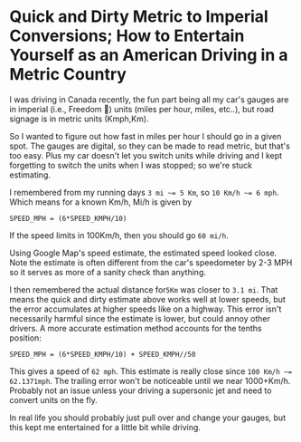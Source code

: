 # Quick and Dirty Metric to Imperial Conversions; How to Entertain Yourself as an American Driving in a Metric Country

I was driving in Canada recently, the fun part being all my car's gauges are in imperial (i.e., Freedom 🦅) units (miles per hour, miles, etc..), but road signage is in metric units (Kmph,Km).

So I wanted to figure out how fast in miles per hour I should go in a given spot. The gauges are digital, so they can be made to read metric, but that's too easy. Plus my car doesn't let you switch units while driving
and I kept forgetting to switch the units when I was stopped; so we're stuck estimating.

I remembered from my running days `3 mi ~= 5 Km`, so `10 Km/h ~= 6 mph`. Which means for a known Km/h, Mi/h is given by
```
SPEED_MPH = (6*SPEED_KMPH/10)
```

If the speed limits in 100Km/h, then you should go `60 mi/h`.

Using Google Map's speed estimate, the estimated speed looked close. Note the estimate is often different from the car's speedometer
by 2-3 MPH so it serves as more of a sanity check than anything.

I then remembered the actual distance for`5Km` was closer to `3.1 mi`. That means the quick and dirty estimate above works well at lower speeds, but the error accumulates at higher speeds like on a highway.
This error isn't necessarily harmful since the estimate is lower, but could annoy other drivers.
A more accurate estimation method accounts for the tenths position:
```
SPEED_MPH = (6*SPEED_KMPH/10) + SPEED_KMPH//50
```
This gives a speed of `62 mph`.
This estimate is really close since `100 Km/h ~= 62.1371mph`. The trailing error won't be noticeable until we near 1000+Km/h.
Probably not an issue unless your driving a supersonic jet and need to convert units on the fly.

In real life you should probably just pull over and change your gauges, but this kept me entertained for a little bit while driving.